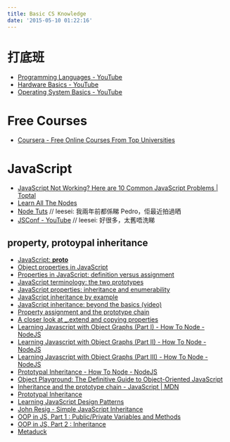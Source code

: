 ```yaml
---
title: Basic CS Knowledge
date: '2015-05-10 01:22:16'
---
```


# 打底班
- [Programming Languages - YouTube][@01]
- [Hardware Basics - YouTube][@02]
- [Operating System Basics - YouTube][@03]

# Free Courses
- [Coursera - Free Online Courses From Top Universities][@04]

# JavaScript
- [JavaScript Not Working? Here are 10 Common JavaScript Problems | Toptal][@05]
- [Learn All The Nodes][@06]
- [Node Tuts][@07] // leesei: 我兩年前都係睇 Pedro，佢最近拍過晒
- [JSConf - YouTube][@08] // leesei: 好很多，太舊唔洗睇

## property, protoypal inheritance

- [JavaScript: **proto**][@09]
- [Object properties in JavaScript][@10]
- [Properties in JavaScript: definition versus assignment][@11]
- [JavaScript terminology: the two prototypes][@12]
- [JavaScript properties: inheritance and enumerability][@13]
- [JavaScript inheritance by example][@14]
- [JavaScript inheritance: beyond the basics (video)][@15]
- [Property assignment and the prototype chain][@16]
- [A closer look at \_.extend and copying properties][@17]
- [Learning Javascript with Object Graphs (Part I) - How To Node - NodeJS][@18]
- [Learning Javascript with Object Graphs (Part II) - How To Node - NodeJS][@19]
- [Learning Javascript with Object Graphs (Part III) - How To Node - NodeJS][@20]
- [Prototypal Inheritance - How To Node - NodeJS][@21]
- [Object Playground: The Definitive Guide to Object-Oriented JavaScript][@22]
- [Inheritance and the prototype chain - JavaScript | MDN][@23]
- [Prototypal Inheritance][@24]
- [Learning JavaScript Design Patterns][@25]
- [John Resig - Simple JavaScript Inheritance][@26]
- [OOP in JS, Part 1 : Public/Private Variables and Methods][@27]
- [OOP in JS, Part 2 : Inheritance][@28]
- [Metaduck][@29] 

<!-- reference links -->

[@01]: https://www.youtube.com/playlist?list=PL7141DE955793D3F0
[@02]: https://www.youtube.com/watch?v=9-KUm9YpPm0
[@03]: https://www.youtube.com/watch?v=9GDX-IyZ_C8
[@04]: https://www.coursera.org/courses?courseType=v2.ondemand
[@05]: http://www.toptal.com/javascript/10-most-common-javascript-mistakes
[@06]: http://www.learnallthenodes.com/
[@07]: http://nodetuts.com/index.html
[@08]: https://www.youtube.com/user/jsconfeu/playlists?view=1&sort=dd
[@09]: http://www.2ality.com/2012/10/proto.html
[@10]: http://www.2ality.com/2012/10/javascript-properties.html
[@11]: http://www.2ality.com/2012/08/property-definition-assignment.html
[@12]: http://www.2ality.com/2013/01/two-prototypes.html
[@13]: http://www.2ality.com/2011/07/js-properties.html
[@14]: http://www.2ality.com/2012/01/js-inheritance-by-example.html
[@15]: http://www.2ality.com/2012/11/js-inheritance-beyond-basics.html
[@16]: http://www.2ality.com/2012/11/property-assignment-prototype-chain.html
[@17]: http://www.2ality.com/2012/08/underscore-extend.html
[@18]: http://howtonode.org/object-graphs
[@19]: http://howtonode.org/object-graphs-2
[@20]: http://howtonode.org/object-graphs-3
[@21]: http://howtonode.org/prototypical-inheritance
[@22]: http://www.objectplayground.com/
[@23]: https://developer.mozilla.org/en-US/docs/Web/JavaScript/Inheritance_and_the_prototype_chain
[@24]: http://javascript.crockford.com/prototypal.html
[@25]: http://addyosmani.com/resources/essentialjsdesignpatterns/book/#prototypepatternjavascript
[@26]: http://ejohn.org/blog/simple-javascript-inheritance/
[@27]: http://phrogz.net/JS/classes/OOPinJS.html
[@28]: http://phrogz.net/JS/classes/OOPinJS2.html
[@29]: http://metaduck.com/05-dump-this.html
